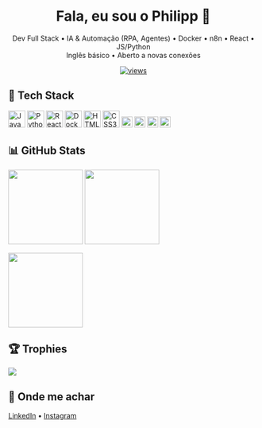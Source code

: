 <!-- Banner (troque pelo seu em assets/banner.png) -->
<!-- <p align="center">
  <img src="assets/banner.png" alt="Philipp — IA & Automação" width="100%" />
</p> -->

<h1 align="center">Fala, eu sou o Philipp 👋</h1>
<p align="center">
  Dev Full Stack • IA & Automação (RPA, Agentes) • Docker • n8n • React • JS/Python<br/>
  Inglês básico • Aberto a novas conexões
</p>

<p align="center">
  <a href="https://komarev.com/ghpvc/?username=Philipp0Ruan">
    <img src="https://komarev.com/ghpvc/?username=Philipp0Ruan&color=blueviolet&style=flat" alt="views"/>
  </a>
</p>

## 🧰 Tech Stack
<p>
  <!-- core -->
  <img src="https://cdn.jsdelivr.net/gh/devicons/devicon/icons/javascript/javascript-original.svg" height="34" title="JavaScript"/>
  <img src="https://cdn.jsdelivr.net/gh/devicons/devicon/icons/python/python-original.svg" height="34" title="Python"/>
  <img src="https://cdn.jsdelivr.net/gh/devicons/devicon/icons/react/react-original.svg" height="34" title="React"/>
  <img src="https://cdn.jsdelivr.net/gh/devicons/devicon/icons/docker/docker-original.svg" height="34" title="Docker"/>
  <img src="https://cdn.jsdelivr.net/gh/devicons/devicon/icons/html5/html5-original.svg" height="34" title="HTML5"/>
  <img src="https://cdn.jsdelivr.net/gh/devicons/devicon/icons/css3/css3-original.svg" height="34" title="CSS3"/>
  <!-- extras -->
  <img src="https://img.shields.io/badge/n8n-ef476f?logo=n8n&logoColor=white" height="22" title="n8n"/>
  <img src="https://img.shields.io/badge/Agentes%20de%20IA-000?logo=openai&logoColor=white" height="22"/>
  <img src="https://img.shields.io/badge/RPA-Automa%C3%A7%C3%A3o%20de%20Processos-555" height="22"/>
  <img src="https://img.shields.io/badge/EN-Ingl%C3%AAs%20b%C3%A1sico-1f6feb" height="22"/>
</p>

## 📊 GitHub Stats
<p>
  <img src="https://github-readme-stats.vercel.app/api?username=Philipp0Ruan&show_icons=true&theme=tokyonight&hide_border=true" height="150"/>
  <img src="https://github-readme-streak-stats.herokuapp.com?user=Philipp0Ruan&theme=tokyonight&hide_border=true" height="150"/>
</p>

<p>
  <img src="https://github-readme-stats.vercel.app/api/top-langs/?username=Philipp0Ruan&layout=compact&theme=tokyonight&hide_border=true" height="150"/>
</p>

## 🏆 Trophies
<p>
  <img src="https://github-profile-trophy.vercel.app/?username=Philipp0Ruan&theme=onedark&no-frame=true&row=1&column=6"/>
</p>

## 🔗 Onde me achar
[LinkedIn](https://www.linkedin.com/in/philipp-belarmino-1a8a19243) •
[Instagram](https://www.instagram.com/lipp_ruan)
